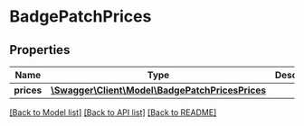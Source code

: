 # BadgePatchPrices

## Properties
Name | Type | Description | Notes
------------ | ------------- | ------------- | -------------
**prices** | [**\Swagger\Client\Model\BadgePatchPricesPrices**](BadgePatchPricesPrices.md) |  | [optional] 

[[Back to Model list]](../../README.md#documentation-for-models) [[Back to API list]](../../README.md#documentation-for-api-endpoints) [[Back to README]](../../README.md)

